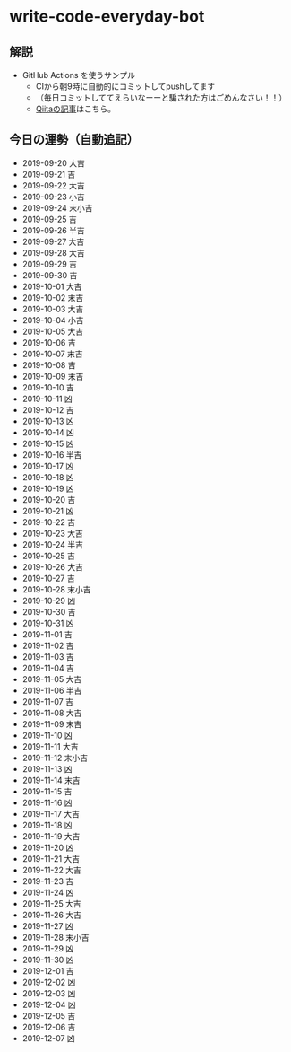 # write-code-everyday-bot

## 解説

- GitHub Actions を使うサンプル
  - CIから朝9時に自動的にコミットしてpushしてます
  - （毎日コミットしててえらいなーーと騙された方はごめんなさい！！）
  - [Qiitaの記事](https://qiita.com/ykhirao/items/65fee829ee0478187027)はこちら。

## 今日の運勢（自動追記）

- 2019-09-20 大吉
- 2019-09-21 吉
- 2019-09-22 大吉
- 2019-09-23 小吉
- 2019-09-24 末小吉
- 2019-09-25 吉
- 2019-09-26 半吉
- 2019-09-27 大吉
- 2019-09-28 大吉
- 2019-09-29 吉
- 2019-09-30 吉
- 2019-10-01 大吉
- 2019-10-02 末吉
- 2019-10-03 大吉
- 2019-10-04 小吉
- 2019-10-05 大吉
- 2019-10-06 吉
- 2019-10-07 末吉
- 2019-10-08 吉
- 2019-10-09 末吉
- 2019-10-10 吉
- 2019-10-11 凶
- 2019-10-12 吉
- 2019-10-13 凶
- 2019-10-14 凶
- 2019-10-15 凶
- 2019-10-16 半吉
- 2019-10-17 凶
- 2019-10-18 凶
- 2019-10-19 凶
- 2019-10-20 吉
- 2019-10-21 凶
- 2019-10-22 吉
- 2019-10-23 大吉
- 2019-10-24 半吉
- 2019-10-25 吉
- 2019-10-26 大吉
- 2019-10-27 吉
- 2019-10-28 末小吉
- 2019-10-29 凶
- 2019-10-30 吉
- 2019-10-31 凶
- 2019-11-01 吉
- 2019-11-02 吉
- 2019-11-03 吉
- 2019-11-04 吉
- 2019-11-05 大吉
- 2019-11-06 半吉
- 2019-11-07 吉
- 2019-11-08 大吉
- 2019-11-09 末吉
- 2019-11-10 凶
- 2019-11-11 大吉
- 2019-11-12 末小吉
- 2019-11-13 凶
- 2019-11-14 末吉
- 2019-11-15 吉
- 2019-11-16 凶
- 2019-11-17 大吉
- 2019-11-18 凶
- 2019-11-19 大吉
- 2019-11-20 凶
- 2019-11-21 大吉
- 2019-11-22 大吉
- 2019-11-23 吉
- 2019-11-24 凶
- 2019-11-25 大吉
- 2019-11-26 大吉
- 2019-11-27 凶
- 2019-11-28 末小吉
- 2019-11-29 凶
- 2019-11-30 凶
- 2019-12-01 吉
- 2019-12-02 凶
- 2019-12-03 凶
- 2019-12-04 凶
- 2019-12-05 吉
- 2019-12-06 吉
- 2019-12-07 凶
